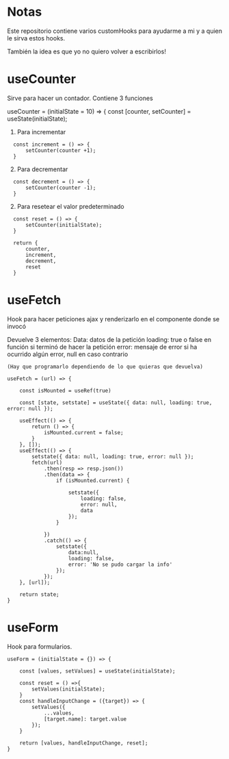 # Notas

Este repositorio contiene varios customHooks para ayudarme a mi y a quien le sirva estos hooks.

También la idea es que yo no quiero volver a escribirlos!

# useCounter

Sirve para hacer un contador. Contiene 3 funciones

useCounter = (initialState = 10) => {
  const [counter, setCounter] = useState(initialState);

1. Para incrementar

```
  const increment = () => {
      setCounter(counter +1);
  }
  ```


2. Para decrementar
```
  const decrement = () => {
      setCounter(counter -1);
  }
  ```

2. Para resetear el valor predeterminado

```
  const reset = () => {
      setCounter(initialState);
  }
  ```

```
  return {
      counter,
      increment,
      decrement,
      reset
  }

  ```


# useFetch

Hook para hacer peticiones ajax y renderizarlo en el componente donde se invocó

Devuelve 3 elementos:
    Data: datos de la petición
    loading: true o false en función si terminó de hacer la petición
    error: mensaje de error si ha ocurrido algún error, null en caso contrario

    (Hay que programarlo dependiendo de lo que quieras que devuelva)

```
useFetch = (url) => {

    const isMounted = useRef(true)

    const [state, setstate] = useState({ data: null, loading: true, error: null });

    useEffect(() => {
        return () => {
            isMounted.current = false;
        }
    }, []);
    useEffect(() => {
        setstate({ data: null, loading: true, error: null });
        fetch(url)
            .then(resp => resp.json())
            .then(data => {
                if (isMounted.current) {

                    setstate({
                        loading: false,
                        error: null,
                        data
                    });
                }

            })
            .catch(() => {
                setstate({
                    data:null,
                    loading: false,
                    error: 'No se pudo cargar la info'
                });
            });
    }, [url]);

    return state;
}
```
# useForm

Hook para formularios. 


```
useForm = (initialState = {}) => {
   
    const [values, setValues] = useState(initialState);

    const reset = () =>{
        setValues(initialState);
    }
    const handleInputChange = ({target}) => {
        setValues({
            ...values,
            [target.name]: target.value
        });
    }

    return [values, handleInputChange, reset];
}
```